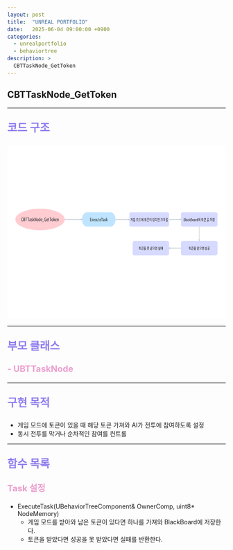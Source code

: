 ```yaml
---
layout: post
title:  "UNREAL PORTFOLIO"
date:   2025-06-04 09:00:00 +0900
categories:
  - unrealportfolio
  - behaviortree
description: >
  CBTTaskNode_GetToken
---
```

## CBTTaskNode_GetToken

---

<p style = "color:#8f7cee; font-size:25px; font-weight:bold">
코드 구조
</p>

<img src = "/assets/img/unrealportfolio/CBTTaskNode_GetToken.png" width = "1000" height = "400">

---

<p style = "color:#8f7cee; font-size:25px; font-weight:bold">
부모 클래스
</p>

<p style = "color:#ed9ece; font-size:20px; font-weight:bold">
- UBTTaskNode
</p>

---

<p style = "color:#8f7cee; font-size:25px; font-weight:bold">
구현 목적
</p>

- 게임 모드에 토큰이 있을 때 해당 토큰 가져와 AI가 전투에 참여하도록 설정
- 동시 전투를 막거나 순차적인 참여를 컨트롤

---

<p style = "color:#8f7cee; font-size:25px; font-weight:bold">
함수 목록
</p>

<p style = "color:#ed9ece; font-size:20px; font-weight:bold">
Task 설정
</p>

- ExecuteTask(UBehaviorTreeComponent& OwnerComp, uint8* NodeMemory)
  - 게임 모드를 받아와 남은 토큰이 있다면 하나를 가져와 BlackBoard에 저장한다.
  - 토큰을 받았다면 성공을 못 받았다면 실패를 반환한다.